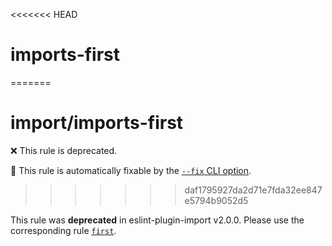 <<<<<<< HEAD
# imports-first
=======
# import/imports-first

❌ This rule is deprecated.

🔧 This rule is automatically fixable by the [`--fix` CLI option](https://eslint.org/docs/latest/user-guide/command-line-interface#--fix).

<!-- end auto-generated rule header -->
>>>>>>> daf1795927da2d71e7fda32ee847e5794b9052d5

This rule was **deprecated** in eslint-plugin-import v2.0.0. Please use the corresponding rule [`first`](https://github.com/import-js/eslint-plugin-import/blob/HEAD/docs/rules/first.md).
